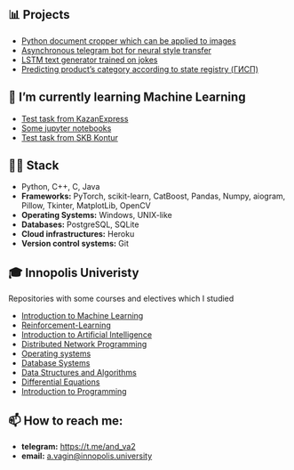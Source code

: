 ## 📊 Projects
- [Python document cropper which can be applied to images](https://github.com/KKroliKK/document-cropper)
- [Asynchronous telegram bot for neural style transfer](https://github.com/KKroliKK/StyleTransferBot)
- [LSTM text generator trained on jokes](https://github.com/KKroliKK/LSTM-text-generator)
- [Predicting product’s category according to state registry (ГИСП)](https://github.com/KKroliKK/ktru-prediction)


## 🌱 I’m currently learning Machine Learning
- [Test task from KazanExpress](https://github.com/KKroliKK/test-task-Kazan-Express)
- [Some jupyter notebooks](https://github.com/KKroliKK/Machine-Learning)
- [Test task from SKB Kontur](https://github.com/KKroliKK/test-task-SKB-Kontur)


## 👨‍💻 Stack
- Python, C++, C, Java
- **Frameworks:** PyTorch, scikit-learn, CatBoost, Pandas, Numpy, aiogram, Pillow, Tkinter, MatplotLib, OpenCV
- **Operating Systems:** Windows, UNIX-like
- **Databases:** PostgreSQL, SQLite
- **Cloud infrastructures:** Heroku
- **Version control systems:** Git


## 🎓 Innopolis Univeristy
Repositories with some courses and electives which I studied
- [Introduction to Machine Learning](https://github.com/KKroliKK/Introduction-to-Machine-Learning)
- [Reinforcement-Learning](https://github.com/KKroliKK/Reinforcement-Learning)
- [Introduction to Artificial Intelligence](https://github.com/KKroliKK/Introduction-to-Practical-Artificial-Intelligence)
- [Distributed Network Programming](https://github.com/KKroliKK/Distributed-Network-Programming)
- [Operating systems](https://github.com/KKroliKK/Operating-Systems)
- [Database Systems](https://github.com/KKroliKK/Databases)
- [Data Structures and Algorithms](https://github.com/KKroliKK/DSA-Homework-3)
- [Differential Equations](https://github.com/KKroliKK/Computational-Practicum)
- [Introduction to Programming](https://github.com/KKroliKK/paper_cissors_rock)


## 📫 How to reach me:
- **telegram:** https://t.me/and_va2
- **email:** a.vagin@innopolis.university


<!--
- 🎯 My contributions
- 🔭 I’m currently working on ...
- 👯 I’m looking to collaborate on ...
- 🤔 I’m looking for help with ...
- 💬 Ask me about ...
- 😄 Pronouns: ...
- ⚡ Fun fact: ...
-->
